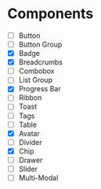 # Components

- [ ] Button
- [ ] Button Group
- [x] Badge
- [x] Breadcrumbs
- [ ] Combobox
- [ ] List Group
- [x] Progress Bar
- [ ] Ribbon
- [ ] Toast
- [ ] Tags
- [ ] Table
- [x] Avatar
- [ ] Divider
- [x] Chip
- [ ] Drawer
- [ ] Slider
- [ ] Multi-Modal
